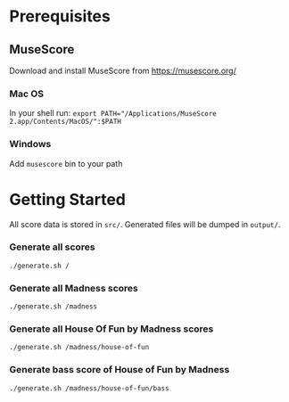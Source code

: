 # Prerequisites
## MuseScore
Download and install MuseScore from https://musescore.org/

### Mac OS
In your shell run: `export PATH="/Applications/MuseScore 2.app/Contents/MacOS/":$PATH`

### Windows
Add `musescore` bin to your path

# Getting Started
All score data is stored in `src/`. Generated files will be dumped in `output/`.

### Generate all scores
`./generate.sh /`

### Generate all Madness scores
`./generate.sh /madness`

### Generate all House Of Fun by Madness scores
`./generate.sh /madness/house-of-fun`

### Generate bass score of House of Fun by Madness
`./generate.sh /madness/house-of-fun/bass`
